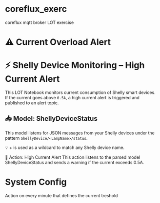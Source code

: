 # coreflux_exerc
coreflux mqtt broker LOT exercise


# ⚠️ Current Overload Alert

# ⚡ Shelly Device Monitoring – High Current Alert

This LOT Notebook monitors current consumption of Shelly smart devices. If the current goes above `0.5A`, a high current alert is triggered and published to an alert topic.

## 📥 Model: ShellyDeviceStatus

This model listens for JSON messages from your Shelly devices under the pattern `ShellyDevice/<LampName>/status`.

💡 + is used as a wildcard to match any Shelly device name.

🚨 Action: High Current Alert
This action listens to the parsed model ShellyDeviceStatus and sends a warning if the current exceeds 0.5A.

# System Config
Action on every minute that defines the current treshold